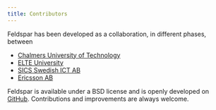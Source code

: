```yaml
---
title: Contributors
---
```


Feldspar has been developed as a collaboration, in different phases, between

  * [Chalmers University of Technology](http://wiki.portal.chalmers.se/cse/pmwiki.php/FP/FP)
  * [ELTE University](http://www.elte.hu/en/)
  * [SICS Swedish ICT AB](http://www.sics.se)
  * [Ericsson AB](http://www.ericsson.com)

Feldspar is available under a BSD license and is openly developed on [GitHub](http://github.com/Feldspar). Contributions and improvements are always welcome.

